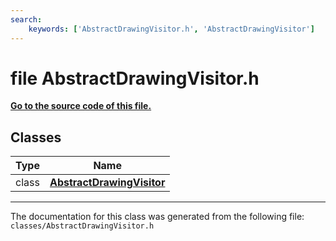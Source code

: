 ```yaml
---
search:
    keywords: ['AbstractDrawingVisitor.h', 'AbstractDrawingVisitor']
---
```


# file AbstractDrawingVisitor.h

**[Go to the source code of this file.](_abstract_drawing_visitor_8h_source.md)**
## Classes

|Type|Name|
|-----|-----|
|class|[**AbstractDrawingVisitor**](class_abstract_drawing_visitor.md)|




----------------------------------------
The documentation for this class was generated from the following file: `classes/AbstractDrawingVisitor.h`
